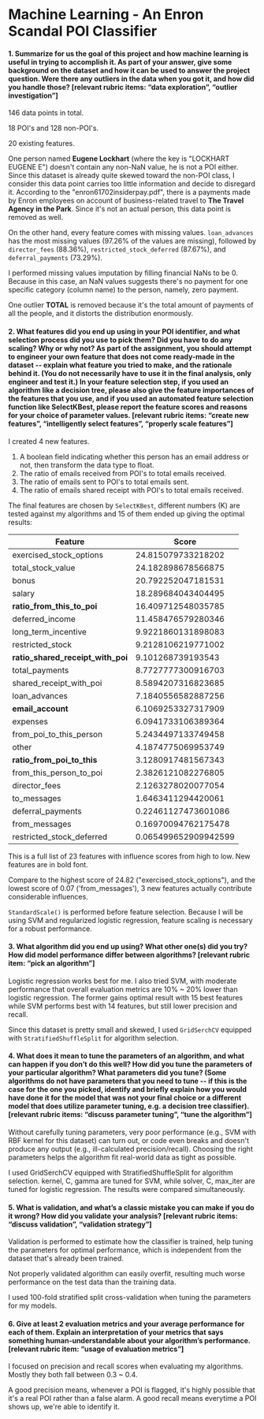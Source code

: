 # Machine Learning - An Enron Scandal POI Classifier

#### 1. Summarize for us the goal of this project and how machine learning is useful in trying to accomplish it. As part of your answer, give some background on the dataset and how it can be used to answer the project question. Were there any outliers in the data when you got it, and how did you handle those?  [relevant rubric items: “data exploration”, “outlier investigation”]

146 data points in total.

18 POI's and 128 non-POI's.

20 existing features.

One person named **Eugene Lockhart** (where the key is "LOCKHART EUGENE E") doesn't contain any non-NaN value, he is not a POI either. Since this dataset is already quite skewed toward the non-POI class, I consider this data point carries too little information and decide to disregard it. According to the "enron61702insiderpay.pdf", there is a payments made by Enron employees on account of business-related travel to **The Travel Agency in the Park**. Since it's not an actual person, this data point is removed as well.

On the other hand, every feature comes with missing values. `loan_advances` has the most missing values (97.26% of the values are missing), followed by `director_fees` (88.36%), `restricted_stock_deferred` (87.67%), and `deferral_payments` (73.29%).

I performed missing values imputation by filling financial NaNs to be 0. Because in this case, an NaN values suggests there's no payment for one specific category (column name) to the person, namely, zero payment.

One outlier **TOTAL** is removed because it's the total amount of payments of all the people, and it distorts the distribution enormously.

#### 2. What features did you end up using in your POI identifier, and what selection process did you use to pick them? Did you have to do any scaling? Why or why not? As part of the assignment, you should attempt to engineer your own feature that does not come ready-made in the dataset -- explain what feature you tried to make, and the rationale behind it. (You do not necessarily have to use it in the final analysis, only engineer and test it.) In your feature selection step, if you used an algorithm like a decision tree, please also give the feature importances of the features that you use, and if you used an automated feature selection function like SelectKBest, please report the feature scores and reasons for your choice of parameter values.  [relevant rubric items: “create new features”, “intelligently select features”, “properly scale features”]

I created 4 new features.
1. A boolean field indicating whether this person has an email address or not, then transform the data type to float.
2. The ratio of emails received from POI's to total emails received.
3. The ratio of emails sent to POI's to total emails sent.
4. The ratio of emails shared receipt with POI's to total emails received.

The final features are chosen by `SelectKBest`, different numbers (K) are tested against my algorithms and 15 of them ended up giving the optimal results:

|Feature|Score|
|---|---|
|exercised_stock_options| 24.815079733218202|
|total_stock_value| 24.182898678566875|
|bonus|20.792252047181531|
|salary| 18.289684043404495|
|**ratio_from_this_to_poi**| 16.409712548035785|
|deferred_income| 11.458476579280346|
|long_term_incentive| 9.9221860131898083|
|restricted_stock| 9.2128106219771002|
|**ratio_shared_receipt_with_poi**| 9.101268739193543|
|total_payments| 8.7727777300916703|
|shared_receipt_with_poi| 8.5894207316823685|
|loan_advances| 7.1840556582887256|
|**email_account**| 6.1069253327317909|
|expenses| 6.0941733106389364|
|from_poi_to_this_person| 5.2434497133749458|
|other| 4.1874775069953749|
|**ratio_from_poi_to_this**| 3.1280917481567343|
|from_this_person_to_poi| 2.3826121082276805|
|director_fees| 2.1263278020077054|
|to_messages| 1.6463411294420061|
|deferral_payments| 0.22461127473601086|
|from_messages| 0.16970094762175478|
|restricted_stock_deferred| 0.065499652909942599|

This is a full list of 23 features with influence scores from high to low. New features are in bold font.

Compare to the highest score of 24.82 ("exercised_stock_options"), and the lowest score of 0.07 ('from_messages'), 3 new features actually contribute considerable influences.

`StandardScale()` is performed before feature selection. Because I will be using SVM and regularized logistic regression, feature scaling is necessary for a robust performance.

#### 3. What algorithm did you end up using? What other one(s) did you try? How did model performance differ between algorithms?  [relevant rubric item: “pick an algorithm”]

Logistic regression works best for me. I also tried SVM, with moderate performance that overall evaluation metrics are 10% ~ 20% lower than logistic regression. The former gains optimal result with 15 best features while SVM performs best with 14 features, but still lower precision and recall.

Since this dataset is pretty small and skewed, I used `GridSerchCV` equipped with `StratifiedShuffleSplit` for algorithm selection.


#### 4. What does it mean to tune the parameters of an algorithm, and what can happen if you don’t do this well?  How did you tune the parameters of your particular algorithm? What parameters did you tune? (Some algorithms do not have parameters that you need to tune -- if this is the case for the one you picked, identify and briefly explain how you would have done it for the model that was not your final choice or a different model that does utilize parameter tuning, e.g. a decision tree classifier).  [relevant rubric items: “discuss parameter tuning”, “tune the algorithm”]

Without carefully tuning parameters, very poor performance (e.g., SVM with RBF kernel for this dataset) can turn out, or code even breaks and doesn't produce any output (e.g., ill-calculated precision/recall). Choosing the right parameters helps the algorithm fit real-world data as tight as possible.

I used GridSerchCV equipped with StratifiedShuffleSplit for algorithm selection. kernel, C, gamma are tuned for SVM, while solver, C, max_iter are tuned for logistic regression. The results were compared simultaneously.

#### 5. What is validation, and what’s a classic mistake you can make if you do it wrong? How did you validate your analysis?  [relevant rubric items: “discuss validation”, “validation strategy”]

Validation is performed to estimate how the classifier is trained, help tuning the parameters for optimal performance, which is independent from the dataset that's already been trained.

Not properly validated algorithm can easily overfit, resulting much worse performance on the test data than the training data.

I used 100-fold stratified split cross-validation when tuning the parameters for my models.

#### 6. Give at least 2 evaluation metrics and your average performance for each of them.  Explain an interpretation of your metrics that says something human-understandable about your algorithm’s performance. [relevant rubric item: “usage of evaluation metrics”]

I focused on precision and recall scores when evaluating my algorithms. Mostly they both fall between 0.3 ~ 0.4.

A good precision means, whenever a POI is flagged, it's highly possible that it's a real POI rather than a false alarm. A good recall means everytime a POI shows up, we're able to identify it.
